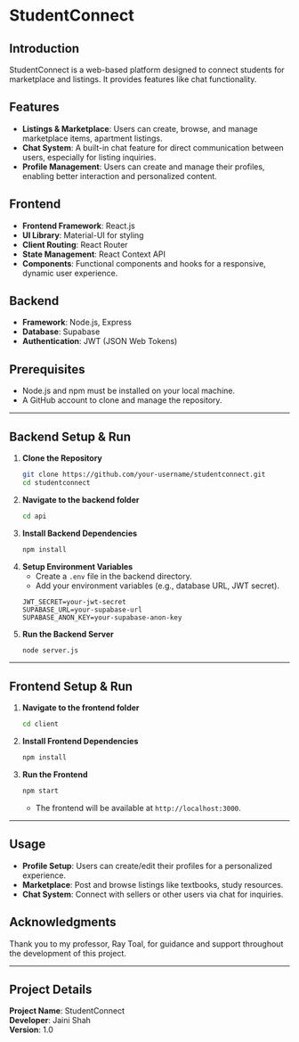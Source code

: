 # StudentConnect

## Introduction  
StudentConnect is a web-based platform designed to connect students for marketplace and listings. It provides features like chat functionality.

## Features  
- **Listings & Marketplace**: Users can create, browse, and manage marketplace items, apartment listings.  
- **Chat System**: A built-in chat feature for direct communication between users, especially for listing inquiries.  
- **Profile Management**: Users can create and manage their profiles, enabling better interaction and personalized content.

## Frontend  
- **Frontend Framework**: React.js  
- **UI Library**: Material-UI for styling  
- **Client Routing**: React Router  
- **State Management**: React Context API  
- **Components**: Functional components and hooks for a responsive, dynamic user experience.

## Backend  
- **Framework**: Node.js, Express  
- **Database**: Supabase  
- **Authentication**: JWT (JSON Web Tokens)  

## Prerequisites  
- Node.js and npm must be installed on your local machine.  
- A GitHub account to clone and manage the repository.  

---

## **Backend Setup & Run**  
1. **Clone the Repository**  
   ```bash  
   git clone https://github.com/your-username/studentconnect.git  
   cd studentconnect  
   ```  
2. **Navigate to the backend folder**  
   ```bash  
   cd api  
   ```  
3. **Install Backend Dependencies**  
   ```bash  
   npm install  
   ```  
4. **Setup Environment Variables**  
   - Create a `.env` file in the backend directory.  
   - Add your environment variables (e.g., database URL, JWT secret).  
   ```env  
   JWT_SECRET=your-jwt-secret  
   SUPABASE_URL=your-supabase-url  
   SUPABASE_ANON_KEY=your-supabase-anon-key  
   ```  
5. **Run the Backend Server**  
   ```bash  
   node server.js  
   ```  

---

## **Frontend Setup & Run**  
1. **Navigate to the frontend folder**  
   ```bash  
   cd client  
   ```  
2. **Install Frontend Dependencies**  
   ```bash  
   npm install  
   ```  
3. **Run the Frontend**  
   ```bash  
   npm start  
   ```  
   - The frontend will be available at `http://localhost:3000`.

---

## Usage  
- **Profile Setup**: Users can create/edit their profiles for a personalized experience.  
- **Marketplace**: Post and browse listings like textbooks, study resources.  
- **Chat System**: Connect with sellers or other users via chat for inquiries.

## Acknowledgments  
Thank you to my professor, Ray Toal, for guidance and support throughout the development of this project.

---

## Project Details  
**Project Name**: StudentConnect  
**Developer**: Jaini Shah   
**Version**: 1.0  
